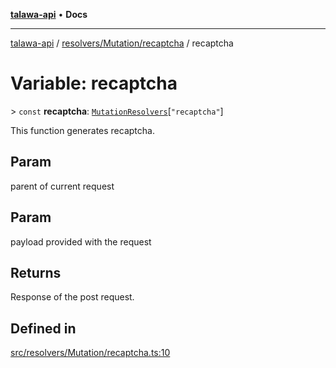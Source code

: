 [**talawa-api**](../../../../README.md) • **Docs**

***

[talawa-api](../../../../modules.md) / [resolvers/Mutation/recaptcha](../README.md) / recaptcha

# Variable: recaptcha

\> `const` **recaptcha**: [`MutationResolvers`](../../../../types/generatedGraphQLTypes/type-aliases/MutationResolvers.md)\[`"recaptcha"`\]

This function generates recaptcha.

## Param

parent of current request

## Param

payload provided with the request

## Returns

Response of the post request.

## Defined in

[src/resolvers/Mutation/recaptcha.ts:10](https://github.com/PalisadoesFoundation/talawa-api/blob/f4877b986932181336f42a7336754de05976cd97/src/resolvers/Mutation/recaptcha.ts#L10)
